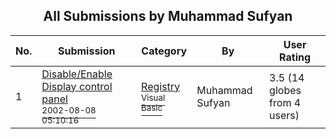 ﻿<div align="center">

## All Submissions by Muhammad Sufyan

</div>

No.  | Submission | Category | By   | User Rating
---- | ---------- | -------- | ---- | -----------
1 | [Disable/Enable Display control panel<br /><sup>2002-08-08 05:10:16</sup>](https://github.com/Planet-Source-Code/muhammad-sufyan-disable-enable-display-control-panel__1-37714) | [Registry<br /><sup>Visual Basic</sup>](../ByCategory/registry__1-36.md) | Muhammad Sufyan | 3.5 (14 globes from 4 users)
